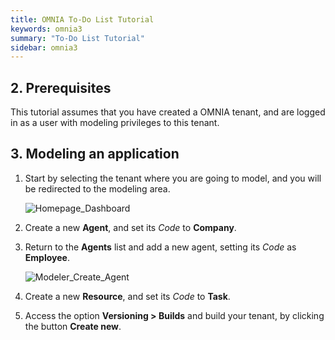 ```yaml
---
title: OMNIA To-Do List Tutorial
keywords: omnia3
summary: "To-Do List Tutorial"
sidebar: omnia3
---
```


## 2. Prerequisites

This tutorial assumes that you have created a OMNIA tenant, and are logged in as a user with modeling privileges to this tenant.

## 3. Modeling an application

1. Start by selecting the tenant where you are going to model, and you will be redirected to the modeling area.
 
    ![Homepage_Dashboard](http://funkyimg.com/i/2DVGv.png)
 

2.  Create a new  **Agent**, and set its  *Code*  to  **Company**.
    
   
3.  Return to the  **Agents** list and add a new agent, setting its  *Code*  as  **Employee**.

    ![Modeler_Create_Agent](https://raw.githubusercontent.com/numbersbelieve/omnia3/master/docs/tutorialPics/modelingTutorial/Modeler-Agent-Employee.PNG)

4.  Create a new  **Resource**, and set its  *Code*  to  **Task**.
    
5.  Access the option  **Versioning > Builds**  and build your tenant, by clicking the button  **Create new**.

